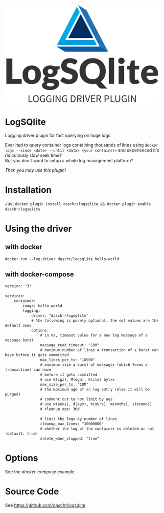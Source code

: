 <p align="center"><img src="https://github.com/daschr/logsqlite/raw/resources/images/LogSQlite%20Main%20Logo.png" alt="Logo" width="600"/></p>

# LogSQlite
Logging driver plugin for fast querying on huge logs.

Ever had to query container logs containing thousands of lines using `docker logs --since <date> --until <data> <your container>` and experienced it's ridiculously slow seek time?<br>
But you don't want to setup a whole log management platform?

*Then you may use this plugin!*

# Installation
Just `docker plugin install daschr/logsqlite && docker plugin enable daschr/logsqlite`

# Using the driver
## with docker
`docker run --log-driver daschr/logsqlite hello-world`
## with docker-compose
```
version: "3"

services:
    container:
        image: hello-world
        logging:
            driver: "daschr/logsqlite"
            # the following is purely optional; the set values are the default ones
            options:
                # in ms, timeout value for a new log message of a message burst
                message_read_timeout: "100"
                # maximum number of lines a transaction of a burst can have before it gets committed
                max_lines_per_tx: "10000"
                # maximum size a burst of messages (which forms a transaction) can have
                # before it gets committed
                # use G(iga), M(ega), K(ilo) bytes
                max_size_per_tx: "10M"
                # the maximum age of an log entry (else it will be purged)
                # comment out to not limit by age
                # use w(eeks), d(ays), h(ours), m(onths), s(econds)
                # cleanup_age: 30d

                # limit the logs by number of lines
                cleanup_max_lines: "10000000"
                # whether the log of the container is deleted or not (default: true)
                delete_when_stopped: "true"
```

# Options
See the *docker-compose* example.

# Source Code
See https://github.com/daschr/logsqlite
